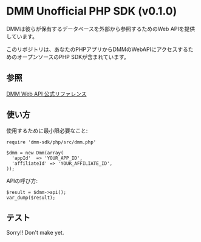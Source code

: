# DMM Unofficial PHP SDK (v0.1.0)

DMMは彼らが保有するデータベースを外部から参照するためのWeb APIを提供しています。

このリポジトリは、あなたのPHPアプリからDMMのWebAPIにアクセスするためのオープンソースのPHP SDKが含まれています。

参照
-----

[DMM Web API 公式リファレンス](https://affiliate.dmm.com/api/)

使い方
-----
使用するために最小限必要なこと:

	require 'dmm-sdk/php/src/dmm.php'

    $dmm = new Dmm(array(
      'appId'  => 'YOUR_APP_ID',
      'affiliateId' => 'YOUR_AFFILIATE_ID',
    ));

APIの呼び方:

	$result = $dmm->api();
	var_dump($result);

テスト
-----

Sorry!! Don't make yet.
